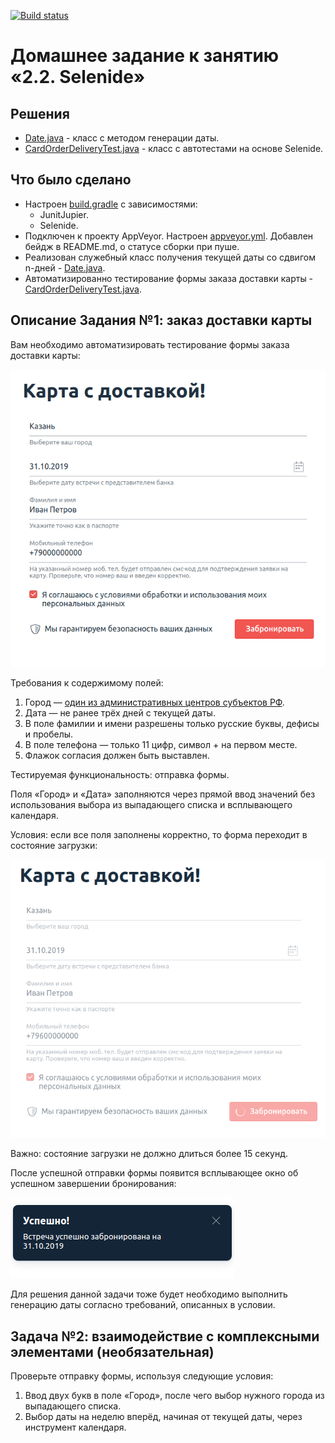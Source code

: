[![Build status](https://ci.appveyor.com/api/projects/status/clc3w5yrk3emoyal?svg=true)](https://ci.appveyor.com/project/Nephedov/cardorderdelivery)

# Домашнее задание к занятию «2.2. Selenide»

## Решения
 * <a href="https://github.com/Nephedov/5.Automated-Testing/blob/main/src/main/java/ru/netology/Date.java">Date.java</a> - класс с методом генерации даты.
 * <a href="https://github.com/Nephedov/5.Automated-Testing/blob/main/src/test/java/ru/netology/CardOrderDeliveryTest.java">CardOrderDeliveryTest.java</a> - класс с автотестами на основе Selenide.
## Что было сделано
* Настроен <a href="https://github.com/Nephedov/5.Automated-Testing/blob/main/build.gradle">build.gradle</a> с зависимостями:
  * JunitJupier.
  * Selenide.
* Подключен к проекту AppVeyor. Настроен <a href="https://github.com/Nephedov/5.Automated-Testing/blob/main/.appveyor.yml">appveyor.yml</a>. Добавлен бейдж в README.md, о статусе сборки при пуше.
* Реализован служебный класс получения текущей даты со сдвигом n-дней - <a href="https://github.com/Nephedov/5.Automated-Testing/blob/main/src/main/java/ru/netology/Date.java">Date.java</a>.
* Автоматизированно тестирование формы заказа доставки карты -
  <a href="https://github.com/Nephedov/5.Automated-Testing/blob/main/src/test/java/ru/netology/CardOrderDeliveryTest.java">CardOrderDeliveryTest.java</a>.
## Описание Задания №1: заказ доставки карты

Вам необходимо автоматизировать тестирование формы заказа доставки карты:

![](pic/order.png)

Требования к содержимому полей:
1. Город — [один из административных центров субъектов РФ](https://ru.wikipedia.org/wiki/%D0%90%D0%B4%D0%BC%D0%B8%D0%BD%D0%B8%D1%81%D1%82%D1%80%D0%B0%D1%82%D0%B8%D0%B2%D0%BD%D1%8B%D0%B5_%D1%86%D0%B5%D0%BD%D1%82%D1%80%D1%8B_%D1%81%D1%83%D0%B1%D1%8A%D0%B5%D0%BA%D1%82%D0%BE%D0%B2_%D0%A0%D0%BE%D1%81%D1%81%D0%B8%D0%B9%D1%81%D0%BA%D0%BE%D0%B9_%D0%A4%D0%B5%D0%B4%D0%B5%D1%80%D0%B0%D1%86%D0%B8%D0%B8).
1. Дата — не ранее трёх дней с текущей даты.
1. В поле фамилии и имени разрешены только русские буквы, дефисы и пробелы.
1. В поле телефона — только 11 цифр, символ + на первом месте.
1. Флажок согласия должен быть выставлен.

Тестируемая функциональность: отправка формы.

Поля «Город» и «Дата» заполняются через прямой ввод значений без использования выбора из выпадающего списка и всплывающего календаря.

Условия: если все поля заполнены корректно, то форма переходит в состояние загрузки:

![](pic/loading.png)

Важно: состояние загрузки не должно длиться более 15 секунд.

После успешной отправки формы появится всплывающее окно об успешном завершении бронирования:

![](pic/popup.png)

Для решения данной задачи тоже будет необходимо выполнить генерацию даты согласно требований, описанных в условии.       


## Задача №2: взаимодействие с комплексными элементами (необязательная)

Проверьте отправку формы, используя следующие условия:
1. Ввод двух букв в поле «Город», после чего выбор нужного города из выпадающего списка.
2. Выбор даты на неделю вперёд, начиная от текущей даты, через инструмент календаря.
